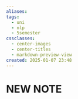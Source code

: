 ```yaml
---
aliases: 
tags:
  - uni
  - nlp
  - 5semester
cssclasses:
  - center-images
  - center-titles
  - markdown-preview-view
created: 2025-01-07 23:48
---
```






# NEW NOTE
